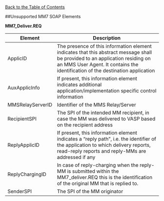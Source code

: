 [Back to the Table of Contents](/MM7/UNSUPPORTED-ELEMENTS/)

##Unsupported MM7 SOAP Elements

__MM7_Deliver.REQ__

| Element | Description |
| ---------- | -------------------------- |
|ApplicID| The presence of this information element indicates that this abstract message shall be provided to an application residing on an MMS User Agent. It contains the identification of the destination application|
|AuxApplicInfo| If present, this information element indicates additional application/implementation specific control information |
|MMSRelayServerID|Identifier of the MMS Relay/Server|
|RecipientSPI| The SPI of the intended MM recipient, in case the MM was delivered to VASP based on the recipient address |
|ReplyApplicID| If present, this information element indicates a “reply path”, i.e. the identifier of the application to which delivery reports, read-reply reports and reply-MMs are addressed if any |
|ReplyChargingID| In case of reply-charging when the reply-MM is submitted within the MM7_deliver.REQ this is the identification of the original MM that is replied to. |
|SenderSPI| The SPI of the MM originator |
